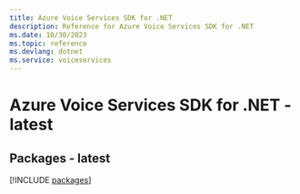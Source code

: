 ```yaml
---
title: Azure Voice Services SDK for .NET
description: Reference for Azure Voice Services SDK for .NET
ms.date: 10/30/2023
ms.topic: reference
ms.devlang: dotnet
ms.service: voiceservices
---
```

# Azure Voice Services SDK for .NET - latest
## Packages - latest
[!INCLUDE [packages](voice-services-index.md)]